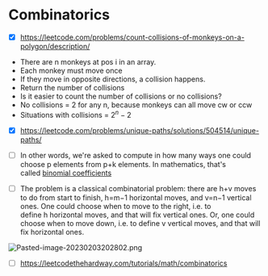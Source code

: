 ---
---
# Combinatorics
- [x] https://leetcode.com/problems/count-collisions-of-monkeys-on-a-polygon/description/
- There are n monkeys at pos i in an array. 
- Each monkey must move once
- If they move in opposite directions, a collision happens.
- Return the number of collisions
- Is it easier to count the number of collisions or no collisions?
- No collisions = 2 for any n, because monkeys can all move cw or ccw
- Situations with collisions = $2^n - 2$

- [x] https://leetcode.com/problems/unique-paths/solutions/504514/unique-paths/
- [ ] In other words, we're asked to compute in how many ways one could choose p elements from p+k elements. In mathematics, that's called [binomial coefficients](https://en.wikipedia.org/wiki/Binomial_coefficient)
- [ ] The problem is a classical combinatorial problem: there are h+v moves to do from start to finish, h=m−1 horizontal moves, and v=n−1 vertical ones. One could choose when to move to the right, i.e. to define h horizontal moves, and that will fix vertical ones. Or, one could choose when to move down, i.e. to define v vertical moves, and that will fix horizontal ones.



![Pasted-image-20230203202802.png](</Algos-Practice/Intuition/attachments/Pasted-image-20230203202802.png>)

- [ ] https://leetcodethehardway.com/tutorials/math/combinatorics